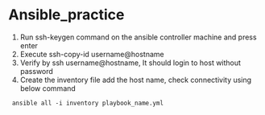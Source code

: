 # Ansible_practice

1. Run ssh-keygen command on the ansible controller machine and press enter
2. Execute ssh-copy-id username@hostname
3. Verify by ssh username@hostname, It should login to host without password
4. Create the inventory file add the host name, check connectivity using below command 

` ansible all -i inventory playbook_name.yml`
